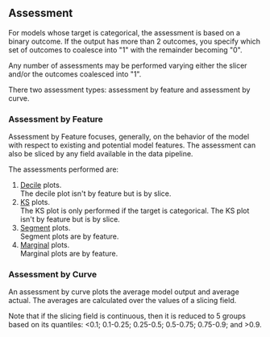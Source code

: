 ## Assessment

For models whose target is categorical, the assessment is based on a binary outcome.  If the
output has more than 2 outcomes, you specify which set of outcomes to coalesce into "1" with
the remainder becoming "0".

Any number of assessments may be performed varying either the slicer and/or the outcomes
coalesced into "1".

There two assessment types: assessment by feature and assessment by curve.

### Assessment by Feature

Assessment by Feature focuses, generally, on the behavior of the model with respect to existing
and potential model features.  The assessment can also be sliced by any field available in the
data pipeline.


The assessments performed are:

1. [Decile]() plots.<br> The decile plot isn't by feature but is by slice. 
2. [KS]() plots.<br> The KS plot is only performed if the target is categorical. The KS plot isn't by
   feature but is by slice.
3. [Segment]() plots. <br> Segment plots are by feature.
4. [Marginal]() plots. <br> Marginal plots are by feature.

### Assessment by Curve

An assessment by curve plots the average model output and average actual.  The averages are calculated
over the values of a slicing field.  

Note that if the slicing field is continuous, then it is reduced to 5 groups based on its quantiles:
<0.1; 0.1-0.25; 0.25-0.5; 0.5-0.75; 0.75-0.9; and >0.9.




